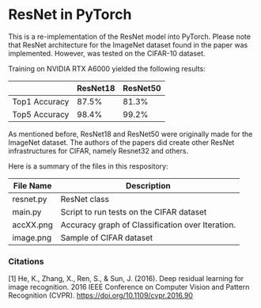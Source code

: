 # ResNet in PyTorch

This is a re-implementation of the ResNet model into PyTorch. Please note that ResNet architecture for the ImageNet dataset found in the paper was implemented. However, was tested on the CIFAR-10 dataset. 

Training on NVIDIA RTX A6000 yielded the following results:

|               | ResNet18 | ResNet50 |
| -------       | ---------| -------- |
| Top1 Accuracy | 87.5%    | 81.3%    | 
| Top5 Accuracy | 98.4%    | 99.2%    |

As mentioned before, ResNet18 and ResNet50 were originally made for the ImageNet dataset. The authors of the papers did create other ResNet infrastructures for CIFAR, namely Resnet32 and others.

Here is a summary of the files in this respository:

| File Name      | Description |
| ----------- | ----------- |
| resnet.py      | ResNet class       |
| main.py   | Script to run tests on the CIFAR dataset        |
| accXX.png | Accuracy graph of Classification over Iteration. |
| image.png| Sample of CIFAR dataset |


### Citations

[1] He, K., Zhang, X., Ren, S., &amp; Sun, J. (2016). Deep residual learning for image recognition. 2016 IEEE Conference on Computer Vision and Pattern Recognition (CVPR). https://doi.org/10.1109/cvpr.2016.90 
